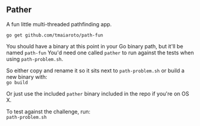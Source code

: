 Pather
----------

A fun little multi-threaded pathfinding app.

```go get github.com/tmaiaroto/path-fun```

You should have a binary at this point in your Go binary path, but it'll be named ```path-fun``` 
You'd need one called ```pather``` to run against the tests when using ```path-problem.sh```.

So either copy and rename it so it sits next to ```path-problem.sh``` or build a new binary with:    
```go build```

Or just use the included ```pather``` binary included in the repo if you're on OS X.

To test against the challenge, run:    
```path-problem.sh```


